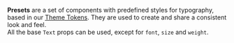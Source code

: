 **Presets** are a set of components with predefined styles for typography, based in our [Theme Tokens](?path=/docs/theme-typography--page). They are used to create and share a consistent look and feel.<br> All the base `Text` props can be used, except for `font`, `size` and `weight`.

